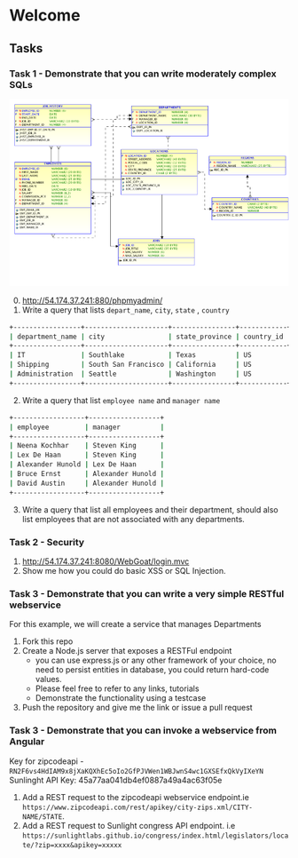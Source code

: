 # Welcome

## Tasks

### Task 1 - Demonstrate that you can write moderately complex SQLs
![](db/hr_er.png)

 0. http://54.174.37.241:880/phpmyadmin/
 1. Write a query that lists `depart_name`, `city`, `state` , `country`

 ```bash
 +-----------------+---------------------+----------------+------------+
 | department_name | city                | state_province | country_id |
 +-----------------+---------------------+----------------+------------+
 | IT              | Southlake           | Texas          | US         |
 | Shipping        | South San Francisco | California     | US         |
 | Administration  | Seattle             | Washington     | US         |
 +-----------------+---------------------+----------------+------------+
 ```
 2. Write a query that list `employee name` and `manager name`

 ```bash
+------------------+------------------+
| employee         | manager          |
+------------------+------------------+
| Neena Kochhar    | Steven King      |
| Lex De Haan      | Steven King      |
| Alexander Hunold | Lex De Haan      |
| Bruce Ernst      | Alexander Hunold |
| David Austin     | Alexander Hunold |
+------------------+------------------+
 ```
 3. Write a query that list all employees and their department, should also list employees that are not associated with any departments.

### Task 2 - Security
 1. http://54.174.37.241:8080/WebGoat/login.mvc
 2. Show me how you could do basic XSS or SQL Injection.

### Task 3 - Demonstrate that you can write a very simple RESTful webservice
 For this example, we will create a service that manages Departments
 1. Fork this repo
 2. Create a Node.js server that exposes a RESTFul endpoint
    - you can use express.js or any other framework of your choice, no need to persist entities in database, you could return hard-code values.
    - Please feel free to refer to any links, tutorials
    - Demonstrate the functionality using a testcase
 3. Push the repository and give me the link or issue a pull request

### Task 3 - Demonstrate that you can invoke a webservice from Angular
 Key for zipcodeapi - `RN2F6vs4HdIAM9x8jXaKQXhEc5oIo2GfPJVWen1WBJwnS4wc1GXSEfxQkVyIXeYN`
 Sunlinght API Key: 45a77aa041db4ef0887a49a4ac63f05e
  1. Add a REST request to the zipcodeapi webservice endpoint.ie `https://www.zipcodeapi.com/rest/apikey/city-zips.xml/CITY-NAME/STATE`.
  2. Add a REST request to Sunlight congress API endpoint. i.e `https://sunlightlabs.github.io/congress/index.html/legislators/locate/?zip=xxxx&apikey=xxxxx`

